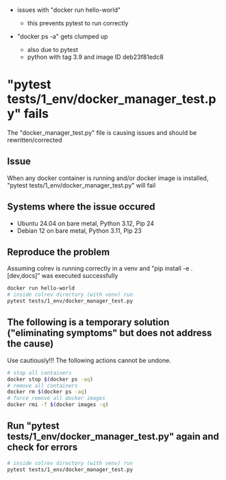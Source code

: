 - issues with "docker run hello-world"
  - this prevents pytest to run correctly

- "docker ps -a" gets clumped up
  - also due to pytest
  - python with tag 3.9 and image ID deb23f81edc8


# "pytest tests/1_env/docker_manager_test.py" fails

The "docker_manager_test.py" file is causing issues and should be rewritten/corrected

## Issue

When any docker container is running and/or docker image is installed, "pytest tests/1_env/docker_manager_test.py" will fail

## Systems where the issue occured

- Ubuntu 24.04 on bare metal, Python 3.12, Pip 24
- Debian 12 on bare metal, Python 3.11, Pip 23

## Reproduce the problem

Assuming colrev is running correctly in a venv and "pip install -e .[dev,docs]" was executed successfully

```bash
docker run hello-world
# inside colrev directory (with venv) run
pytest tests/1_env/docker_manager_test.py 
```

## The following is a temporary solution ("eliminating symptoms" but does not address the cause)

Use cautiously!!! The following actions cannot be undone.

``` bash
# stop all containers
docker stop $(docker ps -aq)
# remove all containers
docker rm $(docker ps -aq)
# force remove all docker images
docker rmi -f $(docker images -q)
```

## Run "pytest tests/1_env/docker_manager_test.py" again and check for errors

```bash
# inside colrev directory (with venv) run
pytest tests/1_env/docker_manager_test.py 
```
